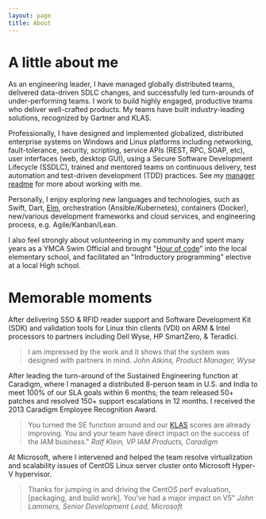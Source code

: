 ```yaml
---
layout: page
title: About
---
```


# A little about me

As an engineering leader, I have managed globally distributed teams, delivered data-driven SDLC changes, and successfully led turn-arounds of under-performing teams. I work to build highly engaged, productive teams who deliver well-crafted products. My teams have built industry-leading solutions, recognized by Gartner and KLAS.

Professionally, I have designed and implemented globalized, distributed enterprise systems on Windows and Linux platforms including networking, fault-tolerance, security, scripting, service APIs (REST, RPC, SOAP, etc), user interfaces (web, desktop GUI), using a Secure Software Development Lifecycle (SSDLC), trained and mentored teams on continuous delivery, test automation and test-driven development (TDD) practices. See my [manager readme](manager_readme.md) for more about working with me.

Personally, I enjoy exploring new languages and technologies, such as Swift, Dart, [Elm](https://www.elm-lang.org), orchestration (Ansible/Kubernetes), containers (Docker), new/various development frameworks and cloud services, and engineering process, e.g. Agile/Kanban/Lean.

I also feel strongly about volunteering in my community and spent many years as a YMCA Swim Official and brought "[Hour of code](https://hourofcode.com/)" into the local elementary school, and facilitated an "Introductory programming" elective at a local High school.


# Memorable moments

After delivering SSO & RFID reader support and Software Development Kit (SDK) and validation tools for Linux thin clients (VDI) on ARM & Intel processors to partners including Dell Wyse, HP SmartZero, & Teradici.

> I am impressed by the work and it shows that the system was designed with partners in mind.
> _John Atkins, Product Manager, Wyse_

After leading the turn-around of the Sustained Engineering function at Caradigm, where I managed a distributed 8-person team in U.S. and India to meet 100% of our SLA goals within 6 months; the team released 50+ patches and resolved 150+ support escalations in 12 months. I received the 2013 Caradigm Employee Recognition Award.

> You turned the SE function around and our [KLAS](https://www.klasresearch.com) scores are already improving. You and your team have direct impact on the success of the IAM business."
> _Ralf Klein, VP IAM Products, Caradigm_

At Microsoft, where I intervened and helped the team resolve virtualization and scalability issues of CentOS Linux server cluster onto Microsoft Hyper-V hypervisor.

> Thanks for jumping in and driving the CentOS perf evaluation, [packaging, and build work]. You've had a major impact on V5"
> _John Lammers, Senior Development Lead, Microsoft_

